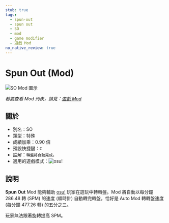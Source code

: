 ```yaml
---
stub: true
tags:
  - spun-out
  - spun out
  - SO
  - mod
  - game modifier
  - 遊戲 Mod
no_native_review: true
---
```


# Spun Out (Mod)

![SO Mod 圖示](/wiki/shared/mods/SO.png "Spun Out (SO) Mod 圖示")

*若要查看 Mod 列表，請見：[遊戲 Mod](/wiki/Gameplay/Game_modifier)*

## 關於

- 別名：SO
- 類型：特殊
- 成績加乘：0.90 倍
- 預設快捷鍵：`C`
- 註解：`轉盤將自動完成。`
- 適用的遊戲模式：![][osu!]

## 說明

**Spun Out** Mod 能夠輔助 [osu!](/wiki/Game_mode/osu!) 玩家在遊玩中轉轉盤。Mod 將自動以每分鐘 286.48 轉 (SPM) 的速度 (順時針) 自動轉完轉盤。恰好是 Auto Mod 轉轉盤速度 (每分鐘 477.26 轉) 的五分之三。

玩家無法跟著旋轉提高 SPM。

[osu!]: /wiki/shared/mode/osu.png "osu!"
